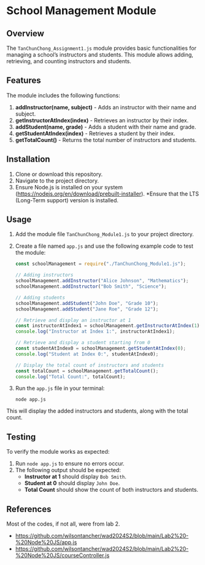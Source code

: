 # School Management Module

## Overview

The `TanChunChong_Assignment1.js` module provides basic functionalities for managing a school’s instructors and students. This module allows adding, retrieving, and counting instructors and students.

## Features

The module includes the following functions:

1. **addInstructor(name, subject)** - Adds an instructor with their name and subject.
2. **getInstructorAtIndex(index)** - Retrieves an instructor by their index.
3. **addStudent(name, grade)** - Adds a student with their name and grade.
4. **getStudentAtIndex(index)** - Retrieves a student by their index.
5. **getTotalCount()** - Returns the total number of instructors and students.

## Installation

1. Clone or download this repository.
2. Navigate to the project directory.
3. Ensure Node.js is installed on your system (https://nodejs.org/en/download/prebuilt-installer). *Ensure that the LTS (Long-Term support) version is installed.

## Usage

1. Add the module file `TanChunChong_Module1.js` to your project directory.
2. Create a file named `app.js` and use the following example code to test the module:

    ```javascript
    const schoolManagement = require("./TanChunChong_Module1.js");

    // Adding instructors
    schoolManagement.addInstructor("Alice Johnson", "Mathematics");
    schoolManagement.addInstructor("Bob Smith", "Science");

    // Adding students
    schoolManagement.addStudent("John Doe", "Grade 10");
    schoolManagement.addStudent("Jane Roe", "Grade 12");

    // Retrieve and display an instructor at 1
    const instructorAtIndex1 = schoolManagement.getInstructorAtIndex(1);
    console.log("Instructor at Index 1:", instructorAtIndex1);

    // Retrieve and display a student starting from 0
    const studentAtIndex0 = schoolManagement.getStudentAtIndex(0);
    console.log("Student at Index 0:", studentAtIndex0);

    // Display the total count of instructors and students
    const totalCount = schoolManagement.getTotalCount();
    console.log("Total Count:", totalCount);
    ```

3. Run the `app.js` file in your terminal:

    ```
    node app.js
    ```

This will display the added instructors and students, along with the total count.

## Testing

To verify the module works as expected:

1. Run `node app.js` to ensure no errors occur.
2. The following output should be expected:
   - **Instructor at  1** should display `Bob Smith`.
   - **Student at 0** should display `John Doe`.
   - **Total Count** should show the count of both instructors and students.

## References

Most of the codes, if not all, were from lab 2.
   - https://github.com/wilsontancher/wad2024S2/blob/main/Lab2%20-%20Node%20JS/app.js
   - https://github.com/wilsontancher/wad2024S2/blob/main/Lab2%20-%20Node%20JS/courseController.js